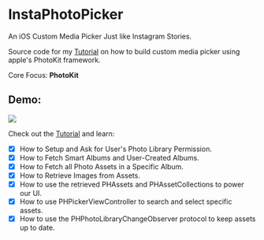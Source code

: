 # InstaPhotoPicker

An iOS Custom Media Picker Just like Instagram Stories.

Source code for my [Tutorial](https://swiftlogic.github.io/posts/How-to-build-Instagram-PhotoPicker/) on how to build custom media picker using apple's PhotoKit framework.

Core Focus: **PhotoKit**

## Demo: 

![](https://swiftlogic.github.io/assets/img/demo.gif)

Check out the [Tutorial](https://swiftlogic.github.io/posts/How-to-build-Instagram-PhotoPicker/) and learn: 

- [x] How to Setup and Ask for User's Photo Library Permission.
- [x] How to Fetch Smart Albums and User-Created Albums.
- [x] How to Fetch all Photo Assets in a Specific Album.
- [x] How to Retrieve Images from Assets.
- [x] How to use the retrieved PHAssets and PHAssetCollections to power our UI.
- [x] How to use PHPickerViewController to search and select specific assets.
- [x] How to use the PHPhotoLibraryChangeObserver protocol to keep assets up to date.
